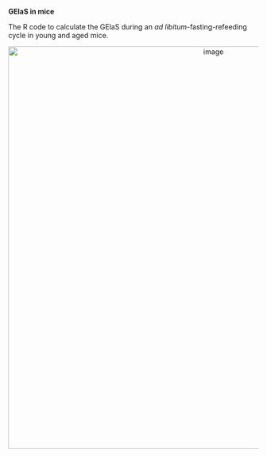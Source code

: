 **GElaS in mice**


The R code to calculate the GElaS during an _ad libitum_-fasting-refeeding cycle in young and aged mice.

<p align="center"> 
  <img width="810" alt="image" src="https://github.com/zhouqz/GElaS/assets/17844967/8a084189-dd54-4359-8bd1-d27d7c744c69">

</p>

